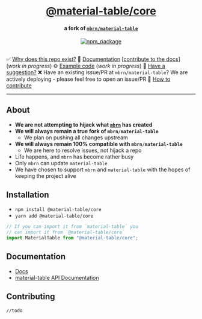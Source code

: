 <div align="center">

  <h1><a target="_blank" rel="noopener noreferrer" href="https://material-table-core.com">@material-table/core</a></h1>
  <h4>a fork of <code><a target="_blank" rel="noopener noreferrer" href="https://material-table.com">mbrn/material-table</a></code></h4>

  <p align="center">
    <a href="https://www.npmjs.com/package/@material-table/core">
      <img title="npm_package" src="https://badge.fury.io/js/%40material-table%2Fcore.svg"></a>
  </p>

## </div>

✅ [Why does this repo exist?](#about)
🚧 [Documentation](#documentation) [[contribute to the docs](https://github.com/material-table-core/website)] (_work in progress_)
⚙️ [Example code](https://material-table-core.github.io/examples) (_work in progress_)
💬 [Have a suggestion?](https://github.com/material-table-core/core/discussions)
❌ Have an existing issue/PR at `mbrn/material-table`? We are actively deploying - please feel free to open an issue/PR
💪 [How to contribute](#contributing)

---

## About

- **We are not attempting to hijack what [`mbrn`](https://github.com/mbrn/material-table) has created**
- **We will always remain a true fork of `mbrn/material-table`**
  - We plan on pushing all changes upstream
- **We will always remain 100% compatible with `mbrn/material-table`**
  - We are here to resolve issues, not hijack a repo
- Life happens, and `mbrn` has become rather busy
- Only `mbrn` can update `material-table`
- We have chosen to support `mbrn` and `material-table` with the hopes of keeping the project alive

## Installation

- `npm install @material-table/core`
- `yarn add @material-table/core`

```javascript
// If you can import it from `material-table` you
// can import it from `@material-table/core`
import MaterialTable from "@material-table/core";
```

## Documentation

- [Docs](https://material-table-core.com)
- [material-table API Documentation](https://material-table.com)

## Contributing

`//todo`
